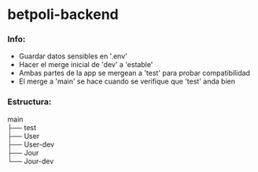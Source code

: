 # betpoli-backend
### Info:
- Guardar datos sensibles en '.env'
- Hacer el merge inicial de 'dev' a 'estable'
- Ambas partes de la app se mergean a 'test' para probar compatibilidad
- El merge a 'main' se hace cuando se verifique que 'test' anda bien
### Estructura:
main\
├── test\
├── User\
├── User-dev\
├── Jour\
└── Jour-dev
